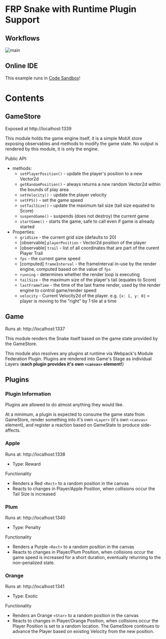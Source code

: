 # FRP Snake with Runtime Plugin Support

## Workflows

![main](https://github.com/FirstWhack/a-game-of-micro-frontends/actions/workflows/main.yml/badge.svg)

## Online IDE

This example runs in [Code Sandbox](https://githubbox.com/FirstWhack/a-game-of-micro-frontends)!

# Contents

## GameStore

Exposed at http://localhost:1339

This module holds the game engine itself, it is a simple MobX store exposing observables and methods to modify the game state.
No output is rendered by this module, it is only the engine.

Public API:

- methods:
  - `setPlayerPosition()` - update the player's position to a new Vector2d
  - `getRandomPosition()` - always returns a _new_ random Vector2d within the bounds of play area
  - `setVelocity()` - update the player velocity
  - `setFPS()` - set the game speed
  - `setTailSize()` - update the maximum tail size (tail size equated to Score)
  - `suspendGame()` - suspends (does not destroy) the current game
  - `startGame()` - starts the game, safe to call even if game is already started
- Properties:
  - `gridSize` - the current grid size (defaults to 20)
  - [observable] `playerPosition` - Vector2d position of the player
  - [observable] `trail` - list of all coordinates that are part of the curent Player Trail
  - `fps` - the current game speed
  - [computed] `frameInterval` - the frameInterval in-use by the render engine, computed based on the value of `fps`
  - `running` - determines whether the render loop is executing
  - `tailSize` - the maximum size of the player's tail (equates to Score)
  - `lastFrameTime` - the time of the last frame render, used by the render engine to control game/render speed
  - `velocity` - Current Velocity2d of the player. e.g. `{x: 1, y: 0}` = player is moving to the "right" by 1 tile at a time

## Game

Runs at: http://localhost:1337

This module renders the Snake itself based on the game state provided by the GameStore.

This module also resolves any plugins at runtime via Webpack's Module Federation Plugin. Plugins are rendered into Game's Stage as individual Layers (**each plugin provides it's own `<canvas>` element!**)

## Plugins

### Plugin Information

Plugins are allowed to do almost anything they would like.

At a minimum, a plugin is expected to consume the game state from GameStore, render something into it's own `<Layer>` (it's own `<canvas>` element), and register a reaction based on GameState to produce side-affects.

### Apple

Runs at: http://localhost:1338

- Type: Reward

Functionality

- Renders a Red `<Rect>` to a random position in the canvas
- Reacts to changes in Player/Apple Position, when collisions occur the Tail Size is increased

### Plum

Runs at: http://localhost:1340

- Type: Penalty

Functionality

- Renders a Purple `<Rect>` to a random position in the canvas
- Reacts to changes in Player/Plum Position, when collisions occur the game speed is increased for a short duration, eventually returning to the non-penalized state.

### Orange

Runs at: http://localhost:1341

- Type: Exotic

Functionality

- Renders an Orange `<Star>` to a random position in the canvas
- Reacts to changes in Player/Orange Position, when collisions occur the Player Position is set to a random location. The GameStore continues to advance the Player based on existing Velocity from the new position.
